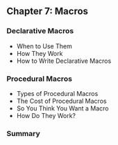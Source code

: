 ## Chapter 7: Macros

### Declarative Macros

- When to Use Them
- How They Work
- How to Write Declarative Macros

### Procedural Macros

- Types of Procedural Macros
- The Cost of Procedural Macros
- So You Think You Want a Macro
- How Do They Work?

### Summary